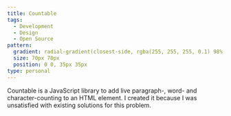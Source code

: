 ```yaml
---
title: Countable
tags:
  - Development
  - Design
  - Open Source
pattern:
  gradient: radial-gradient(closest-side, rgba(255, 255, 255, 0.1) 98%, rgb(235, 164, 76) 99%), radial-gradient(closest-side, rgba(255, 255, 255, 0.1) 98%, rgb(235, 164, 76) 99%), rgb(235, 164, 76)
  size: 70px 70px
  position: 0 0, 35px 35px
type: personal
---
```


Countable is a JavaScript library to add live paragraph-, word- and character-counting to an HTML element. I created it because I was unsatisfied with existing solutions for this problem.